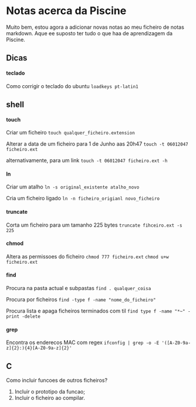 # Notas acerca da Piscine
Muito bem, estou agora a adicionar novas notas ao meu ficheiro de notas markdown. Aque ee suposto ter tudo o que haa de aprendizagem da Piscine.

## Dicas
#### teclado
Como corrigir o teclado do ubuntu
`loadkeys pt-latin1`

## shell
#### touch
Criar um ficheiro
`touch qualquer_ficheiro.extension`

Alterar a data de um ficheiro para 1 de Junho aas 20h47
`touch -t 06012047 ficheiro.ext`

alternativamente, para um link
`touch -t 06012047 ficheiro.ext -h`

#### ln
Criar um atalho
`ln -s original_existente atalho_novo`

Cria um ficheiro ligado
`ln -n ficheiro_origianl novo_ficheiro`

#### truncate
Corta um ficheiro para um tamanho 225 bytes
`truncate fihceiro.ext -s 225`
#### chmod
Altera as permissoes do ficheiro
`chmod 777 ficheiro.ext`
`chmod u+w ficheiro.ext`

#### find
Procura na pasta actual e subpastas
`find . qualquer_coisa`

Procura por ficheiros
`find -type f -name "nome_do_ficheiro"`

Procura lista e apaga ficheiros terminados com til
`find type f -name "*~" -print -delete`

#### grep
Encontra os enderecos MAC com regex
`ifconfig | grep -o -E '([A-Z0-9a-z]{2}:){4}[A-Z0-9a-z]{2}'`

## C
Como incluir funcoes de outros ficheiros?
1. Incluir o prototipo da funcao;
2. Incluir o ficheiro ao compilar.
